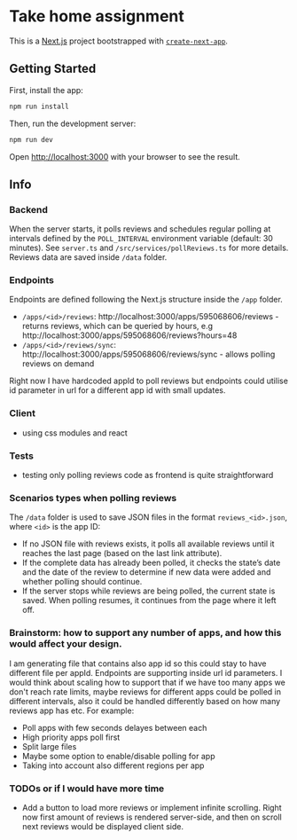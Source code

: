 # Take home assignment

This is a [Next.js](https://nextjs.org) project bootstrapped with [`create-next-app`](https://nextjs.org/docs/app/api-reference/cli/create-next-app).

## Getting Started

First, install the app:

```bash
npm run install
```

Then, run the development server:

```bash
npm run dev
```

Open [http://localhost:3000](http://localhost:3000) with your browser to see the result.

## Info

### Backend 
When the server starts, it polls reviews and schedules regular polling at intervals defined by the `POLL_INTERVAL` environment variable (default: 30 minutes).
See `server.ts` and `/src/services/pollReviews.ts` for more details. Reviews data are saved inside `/data` folder.

### Endpoints 
Endpoints are defined following the Next.js structure inside the `/app` folder.
- `/apps/<id>/reviews`: http://localhost:3000/apps/595068606/reviews - returns reviews, which can be queried by hours, e.g http://localhost:3000/apps/595068606/reviews?hours=48
- `/apps/<id>/reviews/sync`: http://localhost:3000/apps/595068606/reviews/sync - allows polling reviews on demand  

Right now I have hardcoded appId to poll reviews but endpoints could utilise id parameter in url for a different app id with small updates.

### Client
- using css modules and react    

### Tests
- testing only polling reviews code as frontend is quite straightforward

### Scenarios types when polling reviews
The `/data` folder is used to save JSON files in the format `reviews_<id>.json`, where `<id>` is the app ID:
- If no JSON file with reviews exists, it polls all available reviews until it reaches the last page (based on the last link attribute).
- If the complete data has already been polled, it checks the state’s date and the date of the review to determine if new data were added and whether polling should continue.
- If the server stops while reviews are being polled, the current state is saved. When polling resumes, it continues from the page where it left off.

### Brainstorm: how to support any number of apps, and how this would affect your design.
I am generating file that contains also app id so this could stay to have different file per appId. Endpoints are supporting inside url id parameters. I would think about scaling how to support that if we have too many apps we don't reach rate limits, maybe reviews for different apps could be polled in different intervals, also it could be handled differently based on how many reviews app has etc. For example:
- Poll apps with few seconds delayes between each
- High priority apps poll first
- Split large files
- Maybe some option to enable/disable polling for app
- Taking into account also different regions per app 

### TODOs or if I would have more time
- Add a button to load more reviews or implement infinite scrolling. Right now first amount of reviews is rendered server-side, and then on scroll next reviews would be displayed client side.